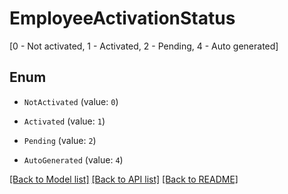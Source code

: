 # EmployeeActivationStatus
[0 - Not activated, 1 - Activated, 2 - Pending, 4 - Auto generated]

## Enum

* `NotActivated` (value: `0`)

* `Activated` (value: `1`)

* `Pending` (value: `2`)

* `AutoGenerated` (value: `4`)

[[Back to Model list]](../README.md#documentation-for-models) [[Back to API list]](../README.md#documentation-for-api-endpoints) [[Back to README]](../README.md)


